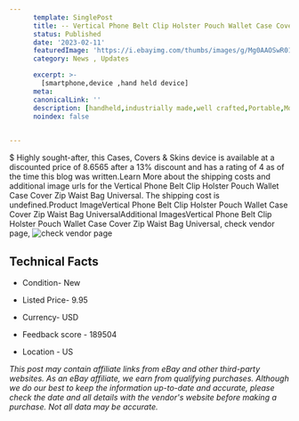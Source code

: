 ```yaml
---
      template: SinglePost
      title: -- Vertical Phone Belt Clip Holster Pouch Wallet Case Cover Zip Waist Bag Universal
      status: Published
      date: '2023-02-11'
      featuredImage: 'https://i.ebayimg.com/thumbs/images/g/Mg0AAOSwR01hLyGt/s-l225.jpg'
      category: News , Updates

      excerpt: >-
        [smartphone,device ,hand held device]
      meta:
      canonicalLink: ''
      description: [handheld,industrially made,well crafted,Portable,Mobile,Compact,Convenient,Lightweight,Maneuverable,Man-portable,Miniature,Carriable,Hand-held,Light,Holdable,Transportable,Mobile device,Pocket-sized,On-the-go,Wireless,Cordless,Compact size,Convenient size, smartphone,device ,hand held device]
      noindex: false

        
---
```

$
    Highly sought-after, this Cases, Covers & Skins device is available at a discounted price of 8.6565 after a 13% discount and has a rating of 4 as of the time this blog was written.Learn More about the shipping costs and additional image urls for the Vertical Phone Belt Clip Holster Pouch Wallet Case Cover Zip Waist Bag Universal. The shipping cost is undefined.Product ImageVertical Phone Belt Clip Holster Pouch Wallet Case Cover Zip Waist Bag UniversalAdditional ImagesVertical Phone Belt Clip Holster Pouch Wallet Case Cover Zip Waist Bag Universal, check vendor page, ![check vendor page](https://origin-galleryplus.ebayimg.com/ws/web/284595157537_2_0_1/225x225.jpg,https://origin-galleryplus.ebayimg.com/ws/web/284595157537_3_0_1/225x225.jpg,https://origin-galleryplus.ebayimg.com/ws/web/284595157537_4_0_1/225x225.jpg,https://origin-galleryplus.ebayimg.com/ws/web/284595157537_5_0_1/225x225.jpg,https://origin-galleryplus.ebayimg.com/ws/web/284595157537_6_0_1/225x225.jpg,https://origin-galleryplus.ebayimg.com/ws/web/284595157537_7_0_1/225x225.jpg,https://origin-galleryplus.ebayimg.com/ws/web/284595157537_8_0_1/225x225.jpg,https://origin-galleryplus.ebayimg.com/ws/web/284595157537_9_0_1/225x225.jpg,https://origin-galleryplus.ebayimg.com/ws/web/284595157537_10_0_1/225x225.jpg,https://origin-galleryplus.ebayimg.com/ws/web/284595157537_11_0_1/225x225.jpg)
    
    

 ## Technical Facts 



     
      

 - Condition- New 


      

 - Listed Price- 9.95 


      

 - Currency- USD 


      

 - Feedback score - 189504 


      

 - Location - US 


      
      

 *_This post may contain affiliate links from eBay and other third-party websites. As an eBay affiliate, we earn from qualifying purchases. Although we do our best to keep the information up-to-date and accurate, please check the date and all details with the vendor's website before making a purchase. Not all data may be accurate._*



    
    
    
    
    